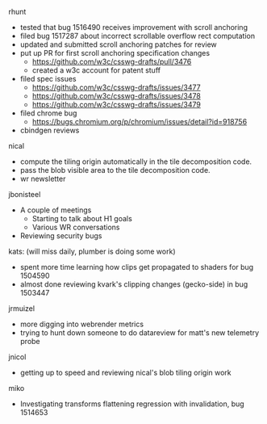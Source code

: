 rhunt
  * tested that bug 1516490 receives improvement with scroll anchoring
  * filed bug 1517287 about incorrect scrollable overflow rect computation
  * updated and submitted scroll anchoring patches for review
  * put up PR for first scroll anchoring specification changes
    * https://github.com/w3c/csswg-drafts/pull/3476
    * created a w3c account for patent stuff
  * filed spec issues
    * https://github.com/w3c/csswg-drafts/issues/3477
    * https://github.com/w3c/csswg-drafts/issues/3478
    * https://github.com/w3c/csswg-drafts/issues/3479
  * filed chrome bug
    * https://bugs.chromium.org/p/chromium/issues/detail?id=918756
  * cbindgen reviews

nical
  * compute the tiling origin automatically in the tile decomposition code.
  * pass the blob visible area to the tile decomposition code.
  * wr newsletter

jbonisteel
  * A couple of meetings
    * Starting to talk about H1 goals
    * Various WR conversations
  * Reviewing security bugs 

kats: (will miss daily, plumber is doing some work)
  * spent more time learning how clips get propagated to shaders for bug 1504590
  * almost done reviewing kvark's clipping changes (gecko-side) in bug 1503447

jrmuizel
  * more digging into webrender metrics
  * trying to hunt down someone to do datareview for matt's new telemetry probe

jnicol
  * getting up to speed and reviewing nical's blob tiling origin work

miko
  * Investigating transforms flattening regression with invalidation, bug 1514653
